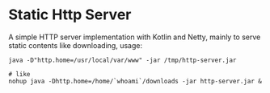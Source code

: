 # Static Http Server

A simple HTTP server implementation with Kotlin and Netty, mainly to serve static contents like downloading, usage:
````
java -D"http.home=/usr/local/var/www" -jar /tmp/http-server.jar

# like
nohup java -Dhttp.home=/home/`whoami`/downloads -jar http-server.jar &

````